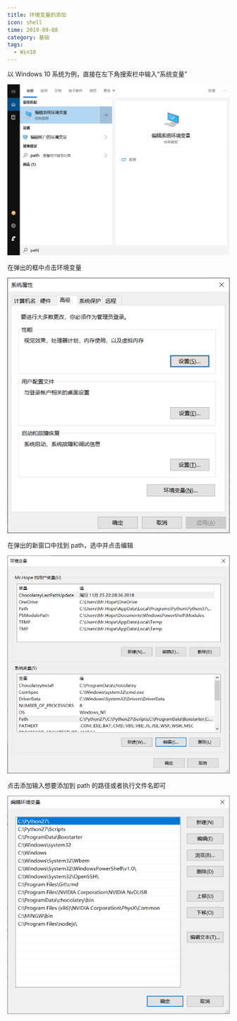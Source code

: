 ```yaml
---
title: 环境变量的添加
icon: shell
time: 2019-09-08
category: 基础
tags:
  - Win10
---
```


以 Windows 10 系统为例，直接在左下角搜索栏中输入“系统变量”

![搜索](src/software/windows/assets/pathSearch.png)

在弹出的框中点击环境变量

![系统变量](src/software/windows/assets/path.png)

在弹出的新窗口中找到 path，选中并点击编辑

![系统变量](src/software/windows/assets/pathDetail.png)

点击添加输入想要添加到 path 的路径或者执行文件名即可

![系统变量](src/software/windows/assets/pathAdd.png)
